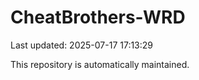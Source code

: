# CheatBrothers-WRD

Last updated: 2025-07-17 17:13:29

This repository is automatically maintained.
